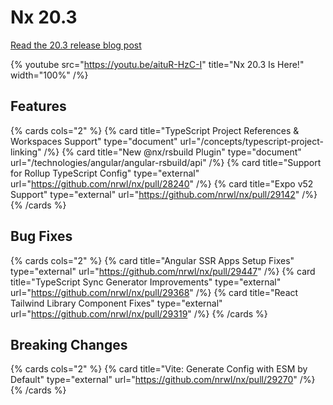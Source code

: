# Nx 20.3

[Read the 20.3 release blog post](/blog/nx-update-20-3)

{% youtube
src="https://youtu.be/aituR-HzC-I"
title="Nx 20.3 Is Here!"
width="100%" /%}

## Features

{% cards cols="2" %}
{% card title="TypeScript Project References & Workspaces Support"  type="document" url="/concepts/typescript-project-linking" /%}
{% card title="New @nx/rsbuild Plugin"  type="document" url="/technologies/angular/angular-rsbuild/api" /%}
{% card title="Support for Rollup TypeScript Config"  type="external" url="https://github.com/nrwl/nx/pull/28240" /%}
{% card title="Expo v52 Support"  type="external" url="https://github.com/nrwl/nx/pull/29142" /%}
{% /cards %}

## Bug Fixes

{% cards cols="2" %}
{% card title="Angular SSR Apps Setup Fixes"  type="external" url="https://github.com/nrwl/nx/pull/29447" /%}
{% card title="TypeScript Sync Generator Improvements"  type="external" url="https://github.com/nrwl/nx/pull/29368" /%}
{% card title="React Tailwind Library Component Fixes"  type="external" url="https://github.com/nrwl/nx/pull/29319" /%}
{% /cards %}

## Breaking Changes

{% cards cols="2" %}
{% card title="Vite: Generate Config with ESM by Default"  type="external" url="https://github.com/nrwl/nx/pull/29270" /%}
{% /cards %}
